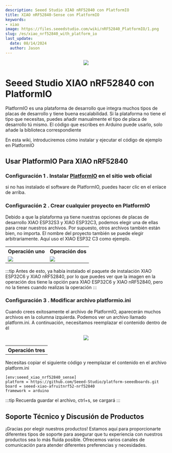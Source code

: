 ```yaml
---
description: Seeed Studio XIAO nRF52840 con PlatformIO
title: XIAO nRF52840-Sense con PlatformIO
keywords:
- xiao
image: https://files.seeedstudio.com/wiki/nRF52840_PlatformIO/1.png
slug: /es/xiao_nrf52840_with_platform_io
last_update:
  date: 08/14/2024
  author: Jason
---
```


<div align="center"><img width={600} src="https://files.seeedstudio.com/wiki/nRF52840_PlatformIO/1.png" /></div>

# **Seeed Studio XIAO nRF52840 con PlatformIO**

PlatformIO es una plataforma de desarrollo que integra muchos tipos de placas de desarrollo y tiene buena escalabilidad. Si la plataforma no tiene el tipo que necesitas, puedes añadir manualmente el tipo de placa de desarrollo tú mismo. El código que escribes en Arduino puede usarlo, solo añade la biblioteca correspondiente

En esta wiki, introduciremos cómo instalar y ejecutar el código de ejemplo en PlatformIO

## Usar PlatformIO Para XIAO nRF52840

### Configuración 1 . Instalar [PlatformIO](https://platformio.org/platformio-ide) en el sitio web oficial

si no has instalado el software de PlatformIO, puedes hacer clic en el enlace de arriba.

### Configuración 2 . Crear cualquier proyecto en PlatformIO

Debido a que la plataforma ya tiene nuestras opciones de placas de desarrollo XIAO ESP32S3 y XIAO ESP32C3, podemos elegir una de ellas para crear nuestros archivos. Por supuesto, otros archivos también están bien, no importa. El nombre del proyecto también se puede elegir arbitrariamente. Aquí uso el XIAO ESP32 C3 como ejemplo.

<table align="center">
  <tr>
      <th>Operación uno</th>
        <th>Operación dos</th>
  </tr>
  <tr>
      <td><div style={{textAlign:'center'}}><img src="https://files.seeedstudio.com/wiki/esp32c6_platformio/4.png" style={{width:500, height:'auto'}}/></div></td>
        <td><div style={{textAlign:'center'}}><img src="https://files.seeedstudio.com/wiki/esp32c6_platformio/3.png" style={{width:700, height:'auto'}}/></div></td>
  </tr>
</table>

:::tip
Antes de esto, ya había instalado el paquete de instalación XIAO ESP32C6 y XIAO nRF52840, por lo que puedes ver que la imagen en la operación dos tiene la opción para XIAO ESP32C6 y XIAO nRF52840, pero no la tienes cuando realizas la operación
:::

### Configuración 3 . Modificar archivo platformio.ini

Cuando crees exitosamente el archivo de PlatformIO, aparecerán muchos archivos en la columna izquierda. Podemos ver un archivo llamado platform.ini. A continuación, necesitamos reemplazar el contenido dentro de él
<table align="center">
  <tr>
      <th>Operación tres</th>
  </tr>
  <tr>
<div align="center"><img width={800} src="https://files.seeedstudio.com/wiki/XIAO_PlatformIO/platformIO_file.jpg" /></div>
  </tr>
</table>

Necesitas copiar el siguiente código y reemplazar el contenido en el archivo platform.ini

```
[env:seeed_xiao_nrf52840_sense]
platform = https://github.com/Seeed-Studio/platform-seeedboards.git
board = seeed-xiao-afruitnrf52-nrf52840
framework = arduino
```
:::tip
Recuerda guardar el archivo, ctrl+s, se cargará
:::

## Soporte Técnico y Discusión de Productos

¡Gracias por elegir nuestros productos! Estamos aquí para proporcionarte diferentes tipos de soporte para asegurar que tu experiencia con nuestros productos sea lo más fluida posible. Ofrecemos varios canales de comunicación para atender diferentes preferencias y necesidades.

<div class="button_tech_support_container">
<a href="https://forum.seeedstudio.com/" class="button_forum"></a> 
<a href="https://www.seeedstudio.com/contacts" class="button_email"></a>
</div>

<div class="button_tech_support_container">
<a href="https://discord.gg/eWkprNDMU7" class="button_discord"></a> 
<a href="https://github.com/Seeed-Studio/wiki-documents/discussions/69" class="button_discussion"></a>
</div>